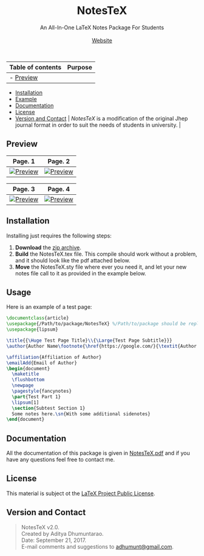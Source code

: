 <p align="center">

  <h1 align="center">NotesTeX</h1>

  <p align="center">
    An All-In-One LaTeX Notes Package For Students
    <br>
    <br>
    <a href="http://geodesick.com/">Website</a>
  </p>
</p>
<br>

| Table of contents | Purpose | 
| ------------- |:-------------:|
| - [Preview](#preview) 
  - [Installation](#installation)  
  - [Example](#example)   
  - [Documentation](#documentation)  
  - [License](#license) 
  - [Version and Contact](#version-and-contact)
  | _NotesTeX_ is a modification of the original Jhep journal format in order to suit the needs of students in university. |

## Preview
| Page. 1 | Page. 2 |
|:---:|:---:|
| [![Preview](https://raw.githubusercontent.com/adhumunt/NotesTeX/master/Sample/Sample1.png)](https://raw.githubusercontent.com/adhumunt/NotesTeX/master/Sample/Sample1.pdf)  | [![Preview](https://raw.githubusercontent.com/adhumunt/NotesTeX/master/Sample/Sample2.png)](https://raw.githubusercontent.com/adhumunt/NotesTeX/master/Sample/Sample2.pdf) |

| Page. 3 | Page. 4 |
|:---:|:---:|
| [![Preview](https://raw.githubusercontent.com/adhumunt/NotesTeX/master/Sample/Sample3.png)](https://raw.githubusercontent.com/adhumunt/NotesTeX/master/Sample/Sample3.pdf)  | [![Preview](https://raw.githubusercontent.com/adhumunt/NotesTeX/master/Sample/Sample4.png)](https://raw.githubusercontent.com/adhumunt/NotesTeX/master/Sample/Sample4.pdf) |

## Installation
Installing just requires the following steps:

1. **Download** the [zip archive](NoTeX.zip).
2. **Build** the NotesTeX.tex file. This compile should work without a problem, and it should look like the pdf attached below.
3. **Move** the NotesTeX.sty file where ever you need it, and let your new notes file call to it as provided in the example below.

## Usage
Here is an example of a test page:

```latex
\documentclass{article}
\usepackage{/Path/to/package/NotesTeX} %/Path/to/package should be replaced with package location
\usepackage{lipsum}

\title{{\Huge Test Page Title}\\{\Large{Test Page Subtitle}}}
\author{Author Name\footnote{\href{https://google.com/}{\textit{Author Website}}}}

\affiliation{Affiliation of Author}
\emailAdd{Email of Author}
\begin{document}
  \maketitle
  \flushbottom
  \newpage
  \pagestyle{fancynotes}
  \part{Test Part 1}
  \lipsum[1]
  \section{Subtest Section 1}
  Some notes here.\sn{With some additional sidenotes}
\end{document}
```

## Documentation
All the documentation of this package is given in [NotesTeX.pdf](NoTeX/NotesTeX.pdf) and if you have any questions feel free to contact me.

## License
This material is subject ot the [LaTeX Project Public License](LICENSE).

## Version and Contact

> NotesTeX v2.0.  
> Created by Aditya Dhumuntarao.  
> Date: September 21, 2017.  
> E-mail comments and suggestions to adhumunt@gmail.com.  